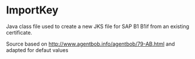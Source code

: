 # ImportKey

Java class file used to create a new JKS file for SAP B1 B1if from an existing certificate.

Source based on http://www.agentbob.info/agentbob/79-AB.html and adapted for defaut values
